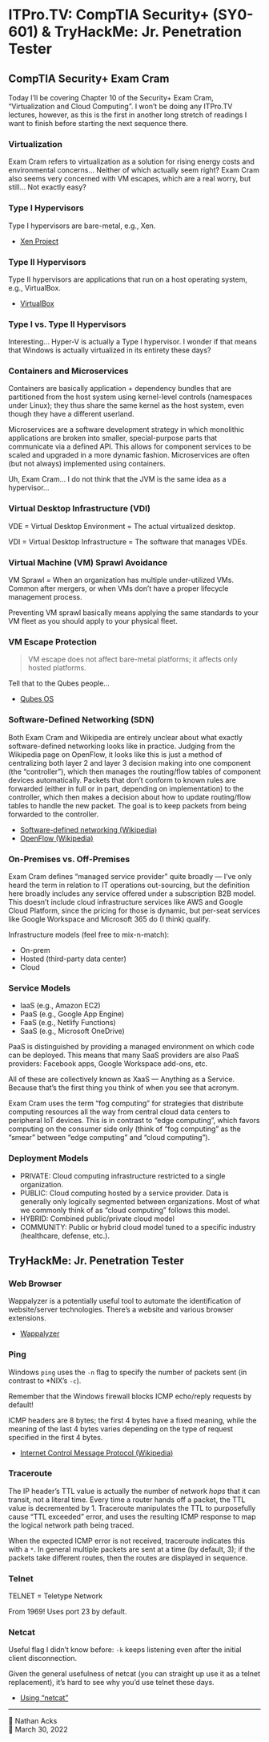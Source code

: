 # ITPro.TV: CompTIA Security+ (SY0-601) & TryHackMe: Jr. Penetration Tester

## CompTIA Security+ Exam Cram

Today I’ll be covering Chapter 10 of the Security+ Exam Cram, “Virtualization and Cloud Computing”. I won’t be doing any ITPro.TV lectures, however, as this is the first in another long stretch of readings I want to finish before starting the next sequence there.

### Virtualization

Exam Cram refers to virtualization as a solution for rising energy costs and environmental concerns… Neither of which actually seem right? Exam Cram also seems very concerned with VM escapes, which are a real worry, but still… Not exactly easy?

### Type I Hypervisors

Type I hypervisors are bare-metal, e.g., Xen.

* [Xen Project](https://xenproject.org/)

### Type II Hypervisors

Type II hypervisors are applications that run on a host operating system, e.g., VirtualBox.

* [VirtualBox](https://www.virtualbox.org/)

### Type I vs. Type II Hypervisors

Interesting… Hyper-V is actually a Type I hypervisor. I wonder if that means that Windows is actually virtualized in its entirety these days?

### Containers and Microservices

Containers are basically application + dependency bundles that are partitioned from the host system using kernel-level controls (namespaces under Linux); they thus share the same kernel as the host system, even though they have a different userland.

Microservices are a software development strategy in which monolithic applications are broken into smaller, special-purpose parts that communicate via a defined API. This allows for component services to be scaled and upgraded in a more dynamic fashion. Microservices are often (but not always) implemented using containers.

Uh, Exam Cram… I do not think that the JVM is the same idea as a hypervisor…

### Virtual Desktop Infrastructure (VDI)

VDE = Virtual Desktop Environment = The actual virtualized desktop.

VDI = Virtual Desktop Infrastructure = The software that manages VDEs.

### Virtual Machine (VM) Sprawl Avoidance

VM Sprawl = When an organization has multiple under-utilized VMs. Common after mergers, or when VMs don’t have a proper lifecycle management process.

Preventing VM sprawl basically means applying the same standards to your VM fleet as you should apply to your physical fleet.

### VM Escape Protection

> VM escape does not affect bare-metal platforms; it affects only hosted platforms.

Tell that to the Qubes people…

* [Qubes OS](https://www.qubes-os.org/)

### Software-Defined Networking (SDN)

Both Exam Cram and Wikipedia are entirely unclear about what exactly software-defined networking looks like in practice. Judging from the Wikipedia page on OpenFlow, it looks like this is just a method of centralizing both layer 2 and layer 3 decision making into one component (the “controller”), which then manages the routing/flow tables of component devices automatically. Packets that don’t conform to known rules are forwarded (either in full or in part, depending on implementation) to the controller, which then makes a decision about how to update routing/flow tables to handle the new packet. The goal is to keep packets from being forwarded to the controller.

* [Software-defined networking (Wikipedia)](https://en.wikipedia.org/wiki/Software-defined_networking)
* [OpenFlow (Wikipedia)](https://en.wikipedia.org/wiki/OpenFlow)

### On-Premises vs. Off-Premises

Exam Cram defines “managed service provider” quite broadly — I’ve only heard the term in relation to IT operations out-sourcing, but the definition here broadly includes any service offered under a subscription B2B model. This doesn’t include cloud infrastructure services like AWS and Google Cloud Platform, since the pricing for those is dynamic, but per-seat services like Google Workspace and Microsoft 365 do (I think) qualify.

Infrastructure models (feel free to mix-n-match):

* On-prem
* Hosted (third-party data center)
* Cloud

### Service Models

* IaaS (e.g., Amazon EC2)
* PaaS (e.g., Google App Engine)
* FaaS (e.g., Netlify Functions)
* SaaS (e.g., Microsoft OneDrive)

PaaS is distinguished by providing a managed environment on which code can be deployed. This means that many SaaS providers are also PaaS providers: Facebook apps, Google Workspace add-ons, etc.

All of these are collectively known as XaaS — Anything as a Service. Because that’s the first thing you think of when you see that acronym.

Exam Cram uses the term “fog computing” for strategies that distribute computing resources all the way from central cloud data centers to peripheral IoT devices. This is in contrast to “edge computing”, which favors computing on the consumer side only (think of “fog computing” as the “smear” between “edge computing” and “cloud computing”).

### Deployment Models

* PRIVATE: Cloud computing infrastructure restricted to a single organization.
* PUBLIC: Cloud computing hosted by a service provider. Data is generally only logically segmented between organizations. Most of what we commonly think of as “cloud computing” follows this model.
* HYBRID: Combined public/private cloud model
* COMMUNITY: Public or hybrid cloud model tuned to a specific industry (healthcare, defense, etc.).

## TryHackMe: Jr. Penetration Tester

### Web Browser

Wappalyzer is a potentially useful tool to automate the identification of website/server technologies. There’s a website and various browser extensions.

* [Wappalyzer](https://www.wappalyzer.com/)

### Ping

Windows `ping` uses the `-n` flag to specify the number of packets sent (in contrast to \*NIX’s `-c`).

Remember that the Windows firewall blocks ICMP echo/reply requests by default!

ICMP headers are 8 bytes; the first 4 bytes have a fixed meaning, while the meaning of the last 4 bytes varies depending on the type of request specified in the first 4 bytes.

* [Internet Control Message Protocol (Wikipedia)](https://en.wikipedia.org/wiki/Internet_Control_Message_Protocol)

### Traceroute

The IP header’s TTL value is actually the number of network *hops* that it can transit, not a literal time. Every time a router hands off a packet, the TTL value is decremented by 1. Traceroute manipulates the TTL to purposefully cause “TTL exceeded” error, and uses the resulting ICMP response to map the logical network path being traced.

When the expected ICMP error is not received, traceroute indicates this with a `*`. In general multiple packets are sent at a time (by default, 3); if the packets take different routes, then the routes are displayed in sequence.

### Telnet

TELNET = Teletype Network

From 1969! Uses port 23 by default.

### Netcat

Useful flag I didn’t know before: `-k` keeps listening even after the initial client disconnection.

Given the general usefulness of netcat (you can straight up use it as a telnet replacement), it’s hard to see why you’d use telnet these days.

* [Using “netcat”](../notes/netcat.md)

- - - -

<span aria-hidden="true">👤</span> Nathan Acks  
<span aria-hidden="true">📅</span> March 30, 2022
